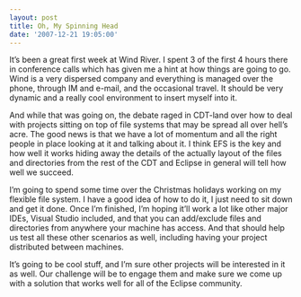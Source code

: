 ```yaml
---
layout: post
title: Oh, My Spinning Head
date: '2007-12-21 19:05:00'
---
```



It’s been a great first week at Wind River. I spent 3 of the first 4 hours there in conference calls which has given me a hint at how things are going to go. Wind is a very dispersed company and everything is managed over the phone, through IM and e-mail, and the occasional travel. It should be very dynamic and a really cool environment to insert myself into it.

And while that was going on, the debate raged in CDT-land over how to deal with projects sitting on top of file systems that may be spread all over hell’s acre. The good news is that we have a lot of momentum and all the right people in place looking at it and talking about it. I think EFS is the key and how well it works hiding away the details of the actually layout of the files and directories from the rest of the CDT and Eclipse in general will tell how well we succeed.

I’m going to spend some time over the Christmas holidays working on my flexible file system. I have a good idea of how to do it, I just need to sit down and get it done. Once I’m finished, I’m hoping it’ll work a lot like other major IDEs, Visual Studio included, and that you can add/exclude files and directories from anywhere your machine has access. And that should help us test all these other scenarios as well, including having your project distributed between machines.

It’s going to be cool stuff, and I’m sure other projects will be interested in it as well. Our challenge will be to engage them and make sure we come up with a solution that works well for all of the Eclipse community.


